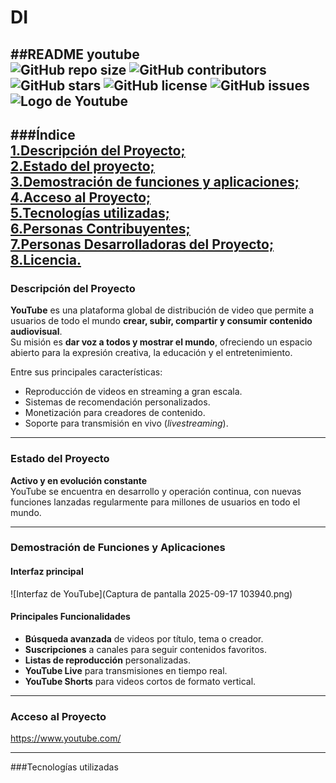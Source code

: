 # DI  
##README youtube  
![GitHub repo size](https://img.shields.io/github/repo-size/tu-usuario/youtube-data-explorer)
![GitHub contributors](https://img.shields.io/github/contributors/tu-usuario/youtube-data-explorer)
![GitHub stars](https://img.shields.io/github/stars/tu-usuario/youtube-data-explorer?style=social)
![GitHub license](https://img.shields.io/github/license/tu-usuario/youtube-data-explorer)
![GitHub issues](https://img.shields.io/github/issues/tu-usuario/youtube-data-explorer)  
![Logo de Youtube](https://brandemia.org/contenido/subidas/2017/10/logo_youtube-1-960x640.jpg)
---
###Índice  
[1.Descripción del Proyecto;](#Descripción-del-Proyecto)  
[2.Estado del proyecto;](#Estado-del-proyecto)  
[3.Demostración de funciones y aplicaciones;](#Demostración-de-funciones-y-aplicaciones)  
[4.Acceso al Proyecto;](#Acceso-al-Proyecto)  
[5.Tecnologías utilizadas;](#Tecnologías-utilizadas)  
[6.Personas Contribuyentes;](#Personas-Contribuyentes)  
[7.Personas Desarrolladoras del Proyecto;](#Personas-Desarrolladoras-del-Proyecto)  
[8.Licencia.](#Licencia)  
---

### Descripción del Proyecto
**YouTube** es una plataforma global de distribución de video que permite a usuarios de todo el mundo **crear, subir, compartir y consumir contenido audiovisual**.  
Su misión es **dar voz a todos y mostrar el mundo**, ofreciendo un espacio abierto para la expresión creativa, la educación y el entretenimiento.

Entre sus principales características:
- Reproducción de videos en streaming a gran escala.
- Sistemas de recomendación personalizados.
- Monetización para creadores de contenido.
- Soporte para transmisión en vivo (*livestreaming*).

---

### Estado del Proyecto
**Activo y en evolución constante**  
YouTube se encuentra en desarrollo y operación continua, con nuevas funciones lanzadas regularmente para millones de usuarios en todo el mundo.

---

### Demostración de Funciones y Aplicaciones
#### Interfaz principal
![Interfaz de YouTube](Captura de pantalla 2025-09-17 103940.png)

#### Principales Funcionalidades
- **Búsqueda avanzada** de videos por título, tema o creador.
- **Suscripciones** a canales para seguir contenidos favoritos.
- **Listas de reproducción** personalizadas.
- **YouTube Live** para transmisiones en tiempo real.
- **YouTube Shorts** para videos cortos de formato vertical.

---

### Acceso al Proyecto  
https://www.youtube.com/

---

###Tecnologías utilizadas  

